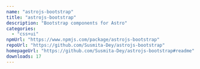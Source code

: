 ```yaml
---
name: "astrojs-bootstrap"
title: "astrojs-bootstrap"
description: "Bootstrap components for Astro"
categories:
  - "css+ui"
npmUrl: "https://www.npmjs.com/package/astrojs-bootstrap"
repoUrl: "https://github.com/Susmita-Dey/astrojs-bootstrap"
homepageUrl: "https://github.com/Susmita-Dey/astrojs-bootstrap#readme"
downloads: 17
---
```

